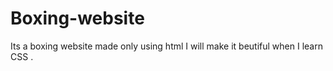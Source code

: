 # Boxing-website
Its a boxing website made only using html I will make it beutiful when I learn CSS .
